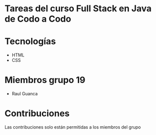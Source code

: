 # Tareas del curso Full Stack en Java de Codo a Codo

# Tecnologías

- HTML
- CSS

# Miembros grupo 19

- Raul Guanca

# Contribuciones

Las contribuciones solo están permitidas a los miembros del grupo
